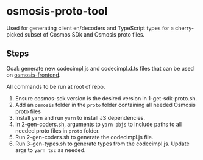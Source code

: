 # osmosis-proto-tool

Used for generating client en/decoders and TypeScript types for a cherry-picked subset of Cosmos SDk and Osmosis proto files.

## Steps

Goal: generate new codecimpl.js and codecimpl.d.ts files that can be used on [osmosis-frontend](https://github.com/osmosis-labs/osmosis-frontend).

All commands to be run at root of repo.

1. Ensure cosmos-sdk version is the desired version in 1-get-sdk-proto.sh.
2. Add an `osmosis` folder in the `proto` folder containing all needed Osmosis proto files
3. Install `yarn` and run `yarn` to install JS dependencies.
4. In 2-gen-coders.sh, arguments to `yarn pbjs` to include paths to all needed proto files in `proto` folder.
5. Run 2-gen-coders.sh to generate the codecimpl.js file.
6. Run 3-gen-types.sh to generate types from the codecimpl.js. Update args to `yarn tsc` as needed.
